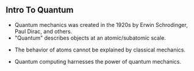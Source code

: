 ## Intro To Quantum

- Quantum mechanics was created in the 1920s by Erwin Schrodinger, Paul Dirac, and others.
- "Quantum" describes objects at an atomic/subatomic scale.

[//]: # (Provide an example to better picture the size of atoms.)

- The behavior of atoms cannot be explained by classical mechanics.

[//]: # (Classical mechanics, applied to "large" objects, doesn't work on very small objects.)

- Quantum computing harnesses the power of quantum mechanics.
